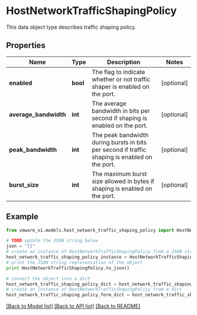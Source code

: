 # HostNetworkTrafficShapingPolicy

This data object type describes traffic shaping policy. 

## Properties
Name | Type | Description | Notes
------------ | ------------- | ------------- | -------------
**enabled** | **bool** | The flag to indicate whether or not traffic shaper is enabled on the port.  | [optional] 
**average_bandwidth** | **int** | The average bandwidth in bits per second if shaping is enabled on the port.  | [optional] 
**peak_bandwidth** | **int** | The peak bandwidth during bursts in bits per second if traffic shaping is enabled on the port.  | [optional] 
**burst_size** | **int** | The maximum burst size allowed in bytes if shaping is enabled on the port.  | [optional] 

## Example

```python
from vmware_vi.models.host_network_traffic_shaping_policy import HostNetworkTrafficShapingPolicy

# TODO update the JSON string below
json = "{}"
# create an instance of HostNetworkTrafficShapingPolicy from a JSON string
host_network_traffic_shaping_policy_instance = HostNetworkTrafficShapingPolicy.from_json(json)
# print the JSON string representation of the object
print HostNetworkTrafficShapingPolicy.to_json()

# convert the object into a dict
host_network_traffic_shaping_policy_dict = host_network_traffic_shaping_policy_instance.to_dict()
# create an instance of HostNetworkTrafficShapingPolicy from a dict
host_network_traffic_shaping_policy_form_dict = host_network_traffic_shaping_policy.from_dict(host_network_traffic_shaping_policy_dict)
```
[[Back to Model list]](../README.md#documentation-for-models) [[Back to API list]](../README.md#documentation-for-api-endpoints) [[Back to README]](../README.md)


